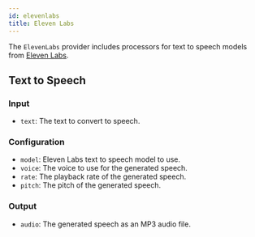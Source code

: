 ```yaml
---
id: elevenlabs
title: Eleven Labs
---
```


The `ElevenLabs` provider includes processors for text to speech models from [Eleven Labs](https://elevenlabs.io/).

## Text to Speech

### Input

- `text`: The text to convert to speech.

### Configuration

- `model`: Eleven Labs text to speech model to use.
- `voice`: The voice to use for the generated speech.
- `rate`: The playback rate of the generated speech.
- `pitch`: The pitch of the generated speech.

### Output

- `audio`: The generated speech as an MP3 audio file.
